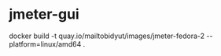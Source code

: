 # jmeter-gui

docker build -t quay.io/mailtobidyut/images/jmeter-fedora-2 --platform=linux/amd64 .

